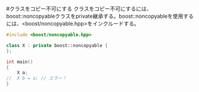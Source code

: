 #クラスをコピー不可にする
クラスをコピー不可にするには、boost::noncopyableクラスをprivate継承する。boost::noncopyableを使用するには、<boost/noncopyable.hpp>をインクルードする。


```cpp
#include <boost/noncopyable.hpp>

class X : private boost::noncopyable {
};

int main()
{
    X a;
//  X b = a; // エラー！
}


```
